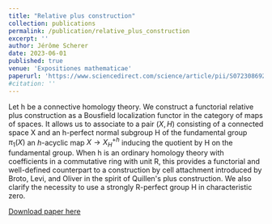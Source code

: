 ```yaml
---
title: "Relative plus construction"
collection: publications
permalink: /publication/relative_plus_construction
excerpt: ''
author: Jérôme Scherer
date: 2023-06-01
published: true
venue: 'Expositiones mathematicae'
paperurl: 'https://www.sciencedirect.com/science/article/pii/S0723086923000348'
#citation: ''
---
```


Let h be a connective homology theory. We construct a functorial relative plus construction as a Bousfield localization functor in the category of maps of spaces. It allows us to associate to a pair $(X,H)$ consisting of a connected space X and an h-perfect normal subgroup H of the fundamental group $\pi_1(X)$ an $h$-acyclic map $X\rightarrow X^{+h}_H$ inducing the quotient by H on the fundamental group. When h is an ordinary homology theory with coefficients in a commutative ring with unit R, this provides a functorial and well-defined counterpart to a construction by cell attachment introduced by Broto, Levi, and Oliver in the spirit of Quillen's plus construction. We also clarify the necessity to use a strongly R-perfect group H in characteristic zero.

[Download paper here](https://www.sciencedirect.com/science/article/pii/S0723086923000348)
